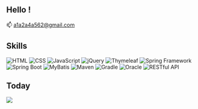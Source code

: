 ## Hello !
📫 a1a2a4a562@gmail.com
<div>
<h2>Skills</h2>
<img alt="HTML" src="https://img.shields.io/badge/HTML-239120?style=for-the-badge&logo=html5&logoColor=white">
<img alt="CSS" src="https://img.shields.io/badge/CSS-239120?&style=for-the-badge&logo=css3&logoColor=white">
<img alt="JavaScript" src="https://img.shields.io/badge/JavaScript-F7DF1E?style=for-the-badge&logo=JavaScript&logoColor=white">
<img alt="jQuery" src="https://img.shields.io/badge/jQuery-0769AD?style=for-the-badge&logo=jquery&logoColor=white">
<img alt="Thymeleaf" src="https://img.shields.io/badge/Thymeleaf-black?style=for-the-badge&logo=Thymeleaf&logoColor=white">
<img alt="Spring Framework" src="https://img.shields.io/badge/SPRING-6DB33F?style=for-the-badge&logo=SPRING&logoColor=white">
<img alt="Spring Boot" src="https://img.shields.io/badge/SPRING BOOT-6DB33F?style=for-the-badge&logo=SPRING BOOT&logoColor=white">
<img alt="MyBatis" src ="https://img.shields.io/badge/MyBatis-blue.svg?&style=for-the-badge&logo=MyBatis&logoColor=white"/>
<img alt="Maven" src ="https://img.shields.io/badge/Maven-orange.svg?&style=for-the-badge&logo=Maven&logoColor=white"/>
<img alt="Gradle" src ="https://img.shields.io/badge/Gradle-468eb3.svg?&style=for-the-badge&logo=Gradle&logoColor=white"/>
<img alt="Oracle" src ="https://img.shields.io/badge/Oracle-white.svg?&style=for-the-badge&logo=Oracle&logoColor=black"/>
<img alt="RESTful API" src ="https://img.shields.io/badge/RESTful API-powderblue.svg?&style=for-the-badge&logo=RESTful API&logoColor=white"/>
</div>
<h2>Today</h2>
<a href="https://hits.seeyoufarm.com"><img src="https://hits.seeyoufarm.com/api/count/incr/badge.svg?url=https%3A%2F%2Fgithub.com%2F907hza%2Fhit-counter&count_bg=%2379C83D&title_bg=%23555555&icon=&icon_color=%23E7E7E7&title=hits&edge_flat=false"/></a>
<!--
- 🔭 I’m currently working on ...
- 🌱 I’m currently learning ...
- 👯 I’m looking to collaborate on ...
- 🤔 I’m looking for help with ...

- 😄 Pronouns: ...
- ⚡ Fun fact: ...
-->
